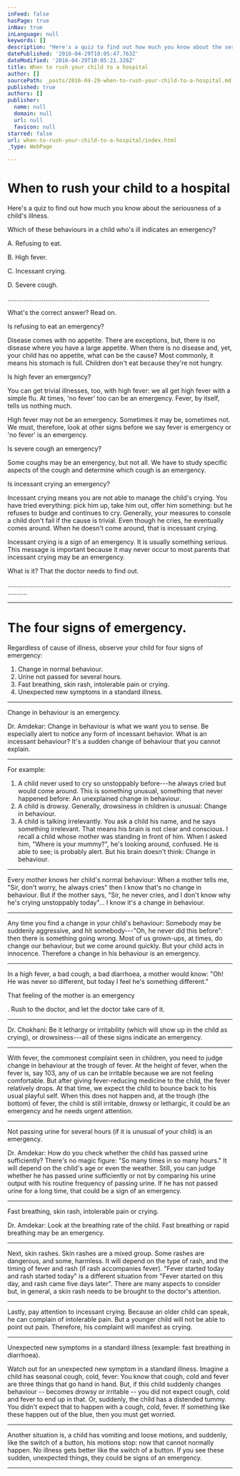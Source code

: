 ```yaml
---
inFeed: false
hasPage: true
inNav: true
inLanguage: null
keywords: []
description: "Here's a quiz to find out how much you know about the seriousness of a child’s illness. "
datePublished: '2016-04-29T10:05:47.763Z'
dateModified: '2016-04-29T10:05:21.326Z'
title: When to rush your child to a hospital
author: []
sourcePath: _posts/2016-04-29-when-to-rush-your-child-to-a-hospital.md
published: true
authors: []
publisher:
  name: null
  domain: null
  url: null
  favicon: null
starred: false
url: when-to-rush-your-child-to-a-hospital/index.html
_type: WebPage

---
```

# When to rush your child to a hospital

Here's a quiz to find out how much you know about the seriousness of a child's illness. 

Which of these behaviours in a child who's ill indicates an emergency?

A. Refusing to eat.

B. High fever.

C. Incessant crying.

D. Severe cough.

................................................................................................................

What's the correct answer? Read on.

Is refusing to eat an emergency?

Disease comes with no appetite. There are exceptions, but, there is no disease where you have a large appetite. When there is no disease and, yet, your child has no appetite, what can be the cause? Most commonly, it means his stomach is full. Children don't eat because they're not hungry.

Is high fever an emergency?

You can get trivial illnesses, too, with high fever: we all get high fever with a simple flu. At times, 'no fever' too can be an emergency. Fever, by itself, tells us nothing much. 

High fever may not be an emergency. Sometimes it may be, sometimes not. We must, therefore, look at other signs before we say fever is emergency or 'no fever' is an emergency.

Is severe cough an emergency? 

Some coughs may be an emergency, but not all. We have to study specific aspects of the cough and determine which cough is an emergency.

Is incessant crying an emergency?

Incessant crying means you are not able to manage the child's crying. You have tried everything: pick him up, take him out, offer him something: but he refuses to budge and continues to cry. Generally, your measures to console a child don't fail if the cause is trivial. Even though he cries, he eventually comes around. When he doesn't come around, that is incessant crying.

Incessant crying is a sign of an emergency. It is usually something serious. This message is important because it may never occur to most parents that incessant crying may be an emergency.

What is it? That the doctor needs to find out. 

.......................................................................................................................................

****

# The four signs of emergency. 

Regardless of cause of illness, observe your child for four signs of emergency: 

1. Change in normal behaviour.
2. Urine not passed for several hours.
3. Fast breathing, skin rash, intolerable pain or crying. 
4. Unexpected new symptoms in a standard illness.

****

Change in behaviour is an emergency.

Dr. Amdekar: Change in behaviour is what we want you to sense. Be especially alert to notice any form of incessant behavior. What is an incessant behaviour? It's a sudden change of behaviour that you cannot explain. 

****

For example:

1. A child never used to cry so unstoppably before---he always cried but would come around. This is something unusual, something that never happened before: An unexplained change in behaviour. 
2. A child is drowsy. Generally, drowsiness in children is unusual: Change in behaviour. 
3. A child is talking irrelevantly. You ask a child his name, and he says something irrelevant. That means his brain is not clear and conscious. I recall a child whose mother was standing in front of him. When I asked him, "Where is your mummy?", he's looking around, confused. He is able to see; is probably alert. But his brain doesn't think: Change in behaviour. 

****

Every mother knows her child's normal behaviour: When a mother tells me, "Sir, don't worry, he always cries" then I know that's no change in behaviour. But if the mother says, "Sir, he never cries, and I don't know why he's crying unstoppably today"... I know it's a change in behaviour. 

****

Any time you find a change in your child's behaviour: Somebody may be suddenly aggressive, and hit somebody---"Oh, he never did this before": then there is something going wrong. Most of us grown-ups, at times, do change our behaviour, but we come around quickly. But your child acts in innocence. Therefore a change in his behaviour is an emergency.

****

In a high fever, a bad cough, a bad diarrhoea, a mother would know: "Oh! He was never so different, but today I feel he's something different." 

That feeling of the mother is an emergency

. Rush to the doctor, and let the doctor take care of it.

****

Dr. Chokhani: Be it lethargy or irritability (which will show up in the child as crying), or drowsiness---all of these signs indicate an emergency. 

****

With fever, the commonest complaint seen in children, you need to judge change in behaviour at the trough of fever. At the height of fever, when the fever is, say 103, any of us can be irritable because we are not feeling comfortable. But after giving fever-reducing medicine to the child, the fever relatively drops. At that time, we expect the child to bounce back to his usual playful self. When this does not happen and, at the trough (the bottom) of fever, the child is still irritable, drowsy or lethargic, it could be an emergency and he needs urgent attention. 

****

Not passing urine for several hours (if it is unusual of your child) is an emergency.

Dr. Amdekar: How do you check whether the child has passed urine sufficiently? There's no magic figure: "So many times in so many hours." It will depend on the child's age or even the weather. Still, you can judge whether he has passed urine sufficiently or not by comparing his urine output with his routine frequency of passing urine. If he has not passed urine for a long time, that could be a sign of an emergency. 

****

Fast breathing, skin rash, intolerable pain or crying. 

Dr. Amdekar: Look at the breathing rate of the child. Fast breathing or rapid breathing may be an emergency. 

****

Next, skin rashes. Skin rashes are a mixed group. Some rashes are dangerous, and some, harmless. It will depend on the type of rash, and the timing of fever and rash (if rash accompanies fever). "Fever started today and rash started today" is a different situation from "Fever started on this day, and rash came five days later". There are many aspects to consider but, in general, a skin rash needs to be brought to the doctor's attention. 

****

Lastly, pay attention to incessant crying. Because an older child can speak, he can complain of intolerable pain. But a younger child will not be able to point out pain. Therefore, his complaint will manifest as crying. 

****

Unexpected new symptoms in a standard illness (example: fast breathing in diarrhoea).

Watch out for an unexpected new symptom in a standard illness. Imagine a child has seasonal cough, cold, fever: You know that cough, cold and fever are three things that go hand in hand. But, if this child suddenly changes behaviour -- becomes drowsy or irritable -- you did not expect cough, cold and fever to end up in that. Or, suddenly, the child has a distended tummy. You didn't expect that to happen with a cough, cold, fever. If something like these happen out of the blue, then you must get worried. 

****

Another situation is, a child has vomiting and loose motions, and suddenly, like the switch of a button, his motions stop: now that cannot normally happen. No illness gets better like the switch of a button. If you see these sudden, unexpected things, they could be signs of an emergency.

****